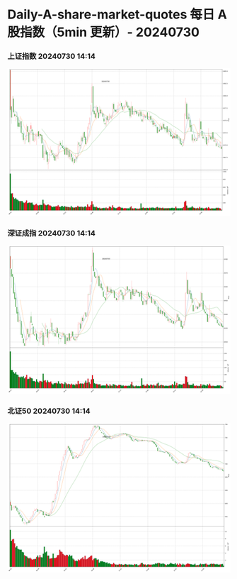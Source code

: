 
# Daily-A-share-market-quotes 每日 A 股指数（5min 更新）- 20240730

### 上证指数 20240730 14:14
![](./fig/2024/7/20240730-sh000001.png)

### 深证成指 20240730 14:14
![](./fig/2024/7/20240730-sz399001.png)

### 北证50 20240730 14:14
![](./fig/2024/7/20240730-bj899050.png)
